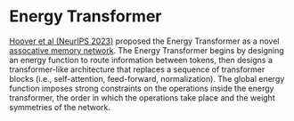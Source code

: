 # Energy Transformer

[Hoover et al (NeurIPS 2023)](https://arxiv.org/abs/2302.07253) proposed the Energy Transformer as a novel
[assocative memory network](../associative_memory.html). The Energy Transformer begins by designing an 
energy function to route information between tokens, then designs a transformer-like architecture that replaces a 
sequence of transformer blocks (i.e., self-attention, feed-forward, normalization). The global energy function
imposes strong constraints on the operations inside the energy transformer, the order in which the operations
take place and the weight symmetries of the network.

